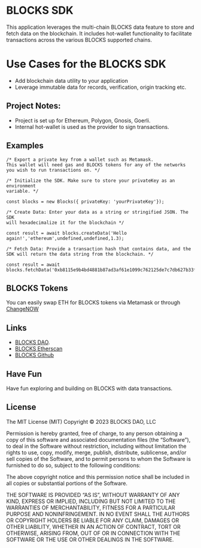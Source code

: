 # BLOCKS SDK
This application leverages the multi-chain BLOCKS data feature to store and fetch data on the blockchain. It includes hot-wallet functionality to facilitate transactions across the various BLOCKS supported chains.

# Use Cases for the BLOCKS SDK

- Add blockchain data utility to your application 
- Leverage immutable data for records, verification, origin tracking etc.

## Project Notes:
- Project is set up for Ethereum, Polygon, Gnosis, Goerli.
- Internal hot-wallet is used as the provider to sign transactions.

## Examples
```
/* Export a private key from a wallet such as Metamask. 
This wallet will need gas and BLOCKS tokens for any of the networks 
you wish to run transactions on. */

/* Initialize the SDK. Make sure to store your privateKey as an environment
variable. */

const blocks = new Blocks({ privateKey: 'yourPrivateKey'});

/* Create Data: Enter your data as a string or stringified JSON. The SDK
will hexadecimalize it for the blockchain */

const result = await blocks.createData('Hello again!','ethereum',undefined,undefined,1.3);

/* Fetch Data: Provide a transaction hash that contains data, and the 
SDK will return the data string from the blockchain. */

const result = await blocks.fetchData('0xb8115e9b4bd4881b87ad3af61e1099c762125de7c7db627b33f821f19b110156','ethereum');

```
## BLOCKS Tokens
You can easily swap ETH for BLOCKS tokens via Metamask or through [ChangeNOW]( https://changenow.app.link/referral?link_id=aded8404a0b448&from=eth&to=blocks&amount=1)


## Links
- [BLOCKS DAO](https://blocks.io).
- [BLOCKS Etherscan](https://etherscan.io/token/0x8a6d4c8735371ebaf8874fbd518b56edd66024eb)
- [BLOCKS Github](https://github.com/blocks-dao)

## Have Fun
Have fun exploring and building on BLOCKS with data transactions.

## License
The MIT License (MIT)
Copyright © 2023 BLOCKS DAO, LLC

Permission is hereby granted, free of charge, to any person obtaining a copy of this software and associated documentation files (the “Software”), to deal in the Software without restriction, including without limitation the rights to use, copy, modify, merge, publish, distribute, sublicense, and/or sell copies of the Software, and to permit persons to whom the Software is furnished to do so, subject to the following conditions:

The above copyright notice and this permission notice shall be included in all copies or substantial portions of the Software.

THE SOFTWARE IS PROVIDED “AS IS”, WITHOUT WARRANTY OF ANY KIND, EXPRESS OR IMPLIED, INCLUDING BUT NOT LIMITED TO THE WARRANTIES OF MERCHANTABILITY, FITNESS FOR A PARTICULAR PURPOSE AND NONINFRINGEMENT. IN NO EVENT SHALL THE AUTHORS OR COPYRIGHT HOLDERS BE LIABLE FOR ANY CLAIM, DAMAGES OR OTHER LIABILITY, WHETHER IN AN ACTION OF CONTRACT, TORT OR OTHERWISE, ARISING FROM, OUT OF OR IN CONNECTION WITH THE SOFTWARE OR THE USE OR OTHER DEALINGS IN THE SOFTWARE.